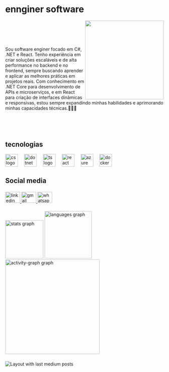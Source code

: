 <h1 align="left">ennginer software  </h1>
  <img align="right" height="250" src="https://camo.githubusercontent.com/2366b34bb903c09617990fb5fff4622f3e941349e846ddb7e73df872a9d21233/68747470733a2f2f63646e2e6472696262626c652e636f6d2f75736572732f3733303730332f73637265656e73686f74732f363538313234332f6176656e746f2e676966"  />
<br>

</div>

<br>
<br>
<br>

<p align="left">Sou software enginer focado em C#, .NET e React. Tenho experiência em criar soluções escaláveis e de alta performance no backend e no frontend, sempre buscando aprender e aplicar as melhores práticas em projetos reais.
Com conhecimento em .NET Core para desenvolvimento de APIs e microserviços, e em React para criação de interfaces dinâmicas e responsivas, estou sempre expandindo minhas habilidades e aprimorando minhas capacidades técnicas.👨🏻‍💻
  </p>
<div align=right>

<br>
<br>
<br>

<h2 align="left">tecnologias</h2>


<div align="left">
  
 <img src="https://skillicons.dev/icons?i=cs" height="40" alt="cs logo"  />
  <img width="12" /> 
   <img src="https://skillicons.dev/icons?i=dotnet" height="40" alt=" dotnet logo"  />
  <img width="12" />
  <img src="https://skillicons.dev/icons?i=ts" height="40" alt=" ts logo"  />
  <img width="12" />
  <img src="https://skillicons.dev/icons?i=react" height="40" alt=" react logo"  />
  <img width="12" />
  <img src="https://skillicons.dev/icons?i=azure" height="40" alt=" azure logo"  />
  <img width="12" />
  <img src="https://skillicons.dev/icons?i=docker" height="40" alt=" docker logo"  />
  <img width="12" />
  
 
 
 
</div>

###

<h2 align="left">Social media</h2>

###

<div align="left">
  <a href="https://www.linkedin.com/in/gregoriodelucca/" target="_blank">
    <img src="https://raw.githubusercontent.com/maurodesouza/profile-readme-generator/master/src/assets/icons/social/linkedin/default.svg" width="47" height="35" alt="linkedin logo"  />
  </a>
  <a href="gregoriodelucca@gmail.com" target="_blank">
    <img src="https://raw.githubusercontent.com/maurodesouza/profile-readme-generator/master/src/assets/icons/social/gmail/default.svg" width="47" height="35" alt="gmail logo"  />
  </a>
  <a href="https://api.whatsapp.com/send?phone=11971108462" target="_blank">
    <img src="https://raw.githubusercontent.com/maurodesouza/profile-readme-generator/master/src/assets/icons/social/whatsapp/default.svg" width="47" height="35" alt="whatsapp logo" />
  </a>
</div>

###

<div align="left">
  <img src="https://github-readme-stats.vercel.app/api?username=gregoriodelucca&hide_title=false&hide_rank=false&show_icons=true&include_all_commits=true&count_private=true&disable_animations=false&theme=github_dark&locale=pt-br&hide_border=false&order=1" height="121" alt="stats graph"  />
  <img src="https://github-readme-stats.vercel.app/api/top-langs?username=gregoriodelucca&locale=pt-br&hide_title=false&layout=compact&card_width=320&langs_count=6&theme=github_dark&hide_border=false&order=2" height="150" alt="languages graph"  />
  <img src="https://github-readme-activity-graph.vercel.app/graph?username=gregoriodelucca&radius=16&theme=arctic&area=true&order=5" height="300" alt="activity-graph graph"  />
</div>

###

<div align="left">
  <img src="https://github-read-medium-git-main.pahlevikun.vercel.app/latest?limit=4&username=gregoriodelucca" alt="Layout with last medium posts"  />
</div>

###

<br clear="both">


###





